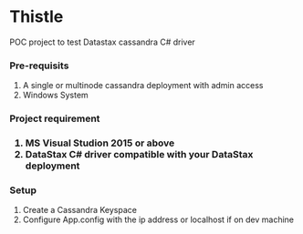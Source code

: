 # Thistle
POC project to test Datastax cassandra C# driver

<h3>Pre-requisits</h3>

1. A single or multinode cassandra deployment with admin access
2. Windows System

<h3>Project requirement<h3>

1. MS Visual Studion 2015 or above
2. DataStax C# driver compatible with your DataStax deployment


<h3>Setup</h3>

1. Create a Cassandra Keyspace
2. Configure App.config with the ip address or localhost if on dev machine
